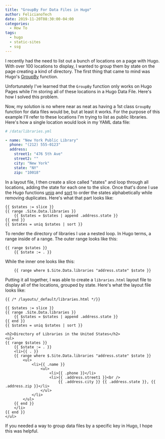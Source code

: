```yaml
---
title: "GroupBy For Data Files in Hugo"
author: FelicianoTech
date: 2019-11-20T08:30:00-04:00
categories:
  - How To
tags:
  - hugo
  - static-sites
  - ssg
---
```


I recently had the need to list out a bunch of locations on a page with Hugo.
With over 100 locations to display, I wanted to group them by state on the page creating a kind of directory.
The first thing that came to mind was Hugo's [GroupBy](https://gohugo.io/templates/lists/#group-content) function.

Unfortunately I've learned that the `GroupBy` function only works on Hugo Pages while I'm storing all of these locations in a Hugo Data File.
Here's how I solved this problem.

<!--more-->

Now, my solution is no where near as neat as having a 1st class `GroupBy` function for data files would be, but at least it works.
For the purpose of this example I'll refer to these locations I'm trying to list as public libraries.
Here's how a single location would look in my YAML data file:

```yaml
# /data/libraries.yml

- name: "New York Public Library"
  phone: "(212) 555-0123"
  address:
    street1: "476 5th Ave"
	street2: ""
	city: "New York"
	state: "NY"
	zip: "10018"
```

In a layout file, I then create a slice called "states" and loop through all locations, adding the state for each one to the slice.
Once that's done I use the Hugo functions [uniq](https://gohugo.io/functions/uniq/) and [sort](https://gohugo.io/functions/sort/) to order the states alphabetically while removing duplicates.
Here's what that part looks like:

```hugo
{{ $states := slice }}
{{ range .Site.Data.libraries }}
	{{ $states = $states | append .address.state }}
{{ end }}
{{ $states = uniq $states | sort }}
```

To render the directory of libraries I use a nested loop.
In Hugo terms, a range inside of a range.
The outer range looks like this:

```hugo
{{ range $states }}
	{{ $state := . }}
```

While the inner one looks like this:

```hugo
	{{ range where $.Site.Data.libraries "address.state" $state }}
```

Putting it all together, I was able to create a `libraries.html` layout file to display all of the locations, grouped by state.
Here's what the layout file looks like:

```hugo
{{ /* /layouts/_default/libraries.html */}}

{{ $states := slice }}
{{ range .Site.Data.libraries }}
	{{ $states = $states | append .address.state }}
{{ end }}
{{ $states = uniq $states | sort }}

<h2>Directory of Libraries in the United States</h2>
<ul>
{{ range $states }}
	{{ $state := . }}
	<li>{{ . }}
	{{ range where $.Site.Data.libraries "address.state" $state }}
		<ul>
			<li>{{ .name }}
				<ul>
					<li>{{ .phone }}</li>
					<li>{{ .address.street1 }}<br />
						{{ .address.city }} {{ .address.state }}, {{ .address.zip }}</li>
				</ul>
			</li>
		</ul>
	{{ end }}
	</li>
{{ end }}
</ul>
```

If you needed a way to group data files by a specific key in Hugo, I hope this was helpful.
